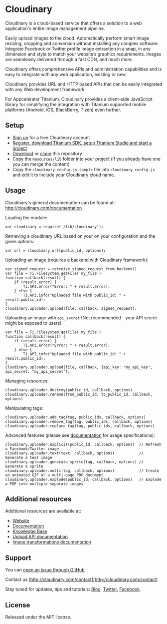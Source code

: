 Cloudinary
==========

Cloudinary is a cloud-based service that offers a solution to a web application's entire image management pipeline.

Easily upload images to the cloud. Automatically perform smart image resizing, cropping and conversion without installing any complex software. Integrate Facebook or Twitter profile image extraction in a snap, in any dimension and style to match your website’s graphics requirements. Images are seamlessly delivered through a fast CDN, and much more.

Cloudinary offers comprehensive APIs and administration capabilities and is easy to integrate with any web application, existing or new.

Cloudinary provides URL and HTTP based APIs that can be easily integrated with any Web development framework.

For Appcelerator Titanium, Cloudinary provides a client-side JavaScript library for simplifying the integration with Titanium supported mobile platforms (Android, iOS, BlackBerry, Tizen) even further.

## Setup

* [Sign up](https://cloudinary.com/users/register/free) for a free Cloudinary account
* [Register, download Titanium SDK, setup Titanium Studio and start a project](http://www.appcelerator.com/developers/)
* [Download](https://github.com/cloudinary/cloudinary_titanium/archive/master.zip) or [clone](https://github.com/cloudinary/cloudinary_titanium.git) this repository
* Copy the `Resources/lib` folder into your project (if you already have one you can merge the content)
* Copy the `cloudinary_config.js.sample` file into `cloudinary_config.js` and edit it to include your Cloudinary cloud name.

## Usage

Cloudinary's general documentation can be found at: http://cloudinary.com/documentation

Loading the module:

    var cloudinary = require('/lib/cloudinary');

Retrieving a cloudinary URL based on your on your configuration and the given options:

    var url = cloudinary.url(public_id, options);

Uploading an image (requires a backend with Cloudinary framework):

    var signed_request = retreive_signed_request_from_backend()
    var file = Ti.Filesystem.getFile('my_file')
    function callback(result) {
        if (result.error) {
            Ti.API.error("Error: " + result.error);
        } else {
            Ti.API.info("Uploaded file with public_id: " + result.public_id);
    }
    cloudinary.uploader.upload(file, callback, signed_request);


Uploading an image with `api_secret` (Not recommended - your API secret might be exposed to users)

    var file = Ti.Filesystem.getFile('my_file')
    function callback(result) {
        if (result.error) {
            Ti.API.error("Error: " + result.error);
        } else {
            Ti.API.info("Uploaded file with public_id: " + result.public_id);
    }
    cloudinary.uploader.upload(file, callback, {api_key: "my_api_key", api_secret: "my_api_secret");

Managing resources:

    cloudinary.uploader.destroy(public_id, callback, options)
    cloudinary.uploader.rename(from_public_id, to_public_id, callback, options)

Manipulating tags:

    cloudinary.uploader.add_tag(tag, public_ids, callback, options)
    cloudinary.uploader.remove_tag(tag, public_ids, callback, options)
    cloudinary.uploader.replace_tag(tag, public_ids, callback, options)

Advanced features (please see [documentation](http://cloudinary.com/documentation/sprite_generation) for usage specifications):

    cloudinary.uploader.explicit(public_id, callback, options)  // Refresh a Facebook/Twitter image
    cloudinary.uploader.text(text, callback, options)           // Generate a text image
    cloudinary.uploader.generate_sprite(tag, callback, options) // Generate a sprite
    cloudinary.uploader.multi(tag, callback, options)           // Create an animated GIF or a multi-page PDF document
    cloudinary.uploader.explode(public_id, callback, options)   // Explode a PDF into multiple separate images

## Additional resources

Additional resources are available at:

* [Website](http://cloudinary.com)
* [Documentation](http://cloudinary.com/documentation)
* [Knowledge Base](http://support.cloudinary.com/forums)
* [Upload API documentation](http://cloudinary.com/documentation/upload_images)
* [Image transformations documentation](http://cloudinary.com/documentation/image_transformations)

## Support

You can [open an issue through GitHub](https://github.com/cloudinary/cloudinary_titanium/issues).

Contact us [http://cloudinary.com/contact](http://cloudinary.com/contact)

Stay tuned for updates, tips and tutorials: [Blog](http://cloudinary.com/blog), [Twitter](https://twitter.com/cloudinary), [Facebook](http://www.facebook.com/Cloudinary).


## License #######################################################################

Released under the MIT license.
